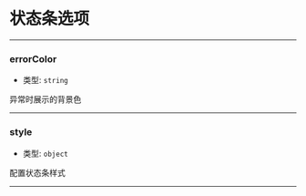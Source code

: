 # 状态条选项

---

### errorColor

- 类型: `string`

异常时展示的背景色

---

### style

- 类型: `object`

配置状态条样式

---

